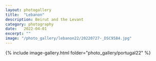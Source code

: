 ```yaml
---
layout: photogallery
title:  "Lebanon"
description: Beirut and the Levant
category: photography
date:   2022-04-01
excerpt: ""
image: "/photo_gallery/lebanon22/20220727-_DSC9584.jpg"
---
```

<!-- ## Berlin Over The Years -->
{% include image-gallery.html folder="photo_gallery/portugal22" %}